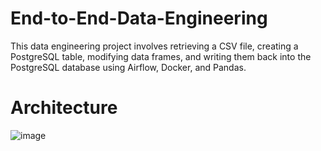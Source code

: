 # End-to-End-Data-Engineering
This data engineering project involves retrieving a CSV file, creating a PostgreSQL table, modifying data frames, and writing them back into the PostgreSQL database using Airflow, Docker, and Pandas.

# Architecture

![image](/Users/issameddaou/Desktop/LOCAL-Data-Engineering-end-to-end/img.png)

